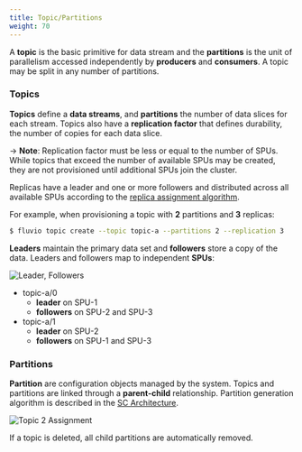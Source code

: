 ```yaml
---
title: Topic/Partitions
weight: 70
---
```


A **topic** is the basic primitive for data stream and the **partitions** is the unit of parallelism accessed independently by **producers** and **consumers**. A topic may be split in any number of partitions.


### Topics

**Topics** define a **data streams**, and **partitions** the number of data slices for each stream. Topics also have a **replication factor** that defines durability, the number of copies for each data slice.

-> **Note**: Replication factor must be less or equal to the number of SPUs.  While topics that exceed the number of available SPUs may be created, they are not provisioned until additional SPUs join the cluster.

Replicas have a leader and one or more followers and distributed across all available SPUs according to the [replica assignment algorithm](../replica-assignment).

For example, when provisioning a topic with **2** partitions and **3** replicas:

```bash
$ fluvio topic create --topic topic-a --partitions 2 --replication 3
```

**Leaders** maintain the primary data set and **followers** store a copy of the data. Leaders and followers map to independent **SPUs**:

<img src="../images/assignment-leader-followers.svg"
     alt="Leader, Followers"
     style="justify: center; max-width: 640px" />

* topic-a/0
    * **leader** on SPU-1
    * **followers** on SPU-2 and SPU-3
* topic-a/1
    * **leader** on SPU-2
    * **followers** on SPU-1 and SPU-3

### Partitions

**Partition** are configuration objects managed by the system. Topics and partitions are linked through a **parent-child** relationship. Partition generation algorithm is described in the [SC Architecture](../sc/#partitions).

<img src="../images/topic-2-partitions.svg"
     alt="Topic 2 Assignment"
     style="justify: center; max-width: 640px" />

If a topic is deleted, all child partitions are automatically removed.